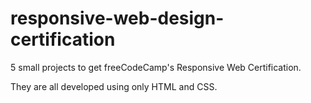 # responsive-web-design-certification
5 small projects to get freeCodeCamp's Responsive Web Certification.

They are all developed using only HTML and CSS.
